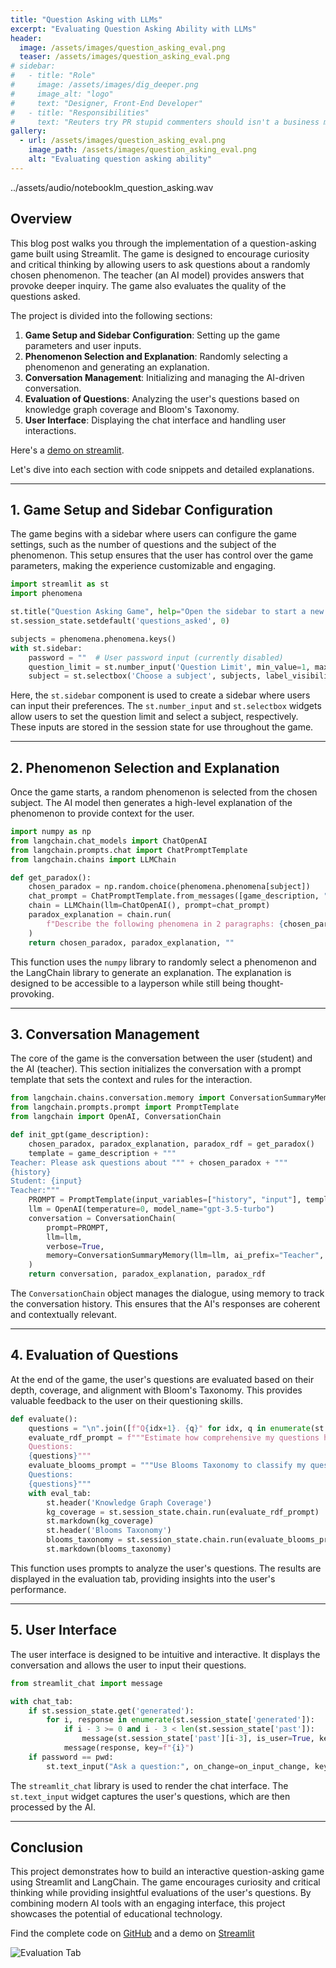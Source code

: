 ```yaml
---
title: "Question Asking with LLMs"
excerpt: "Evaluating Question Asking Ability with LLMs"
header:
  image: /assets/images/question_asking_eval.png
  teaser: /assets/images/question_asking_eval.png
# sidebar:
#   - title: "Role"
#     image: /assets/images/dig_deeper.png
#     image_alt: "logo"
#     text: "Designer, Front-End Developer"
#   - title: "Responsibilities"
#     text: "Reuters try PR stupid commenters should isn't a business model"
gallery:
  - url: /assets/images/question_asking_eval.png
    image_path: /assets/images/question_asking_eval.png
    alt: "Evaluating question asking ability"
---
```


../assets/audio/notebooklm_question_asking.wav

## Overview

This blog post walks you through the implementation of a question-asking game built using Streamlit. The game is designed to encourage curiosity and critical thinking by allowing users to ask questions about a randomly chosen phenomenon. The teacher (an AI model) provides answers that provoke deeper inquiry. The game also evaluates the quality of the questions asked.

The project is divided into the following sections:
1. **Game Setup and Sidebar Configuration**: Setting up the game parameters and user inputs.
2. **Phenomenon Selection and Explanation**: Randomly selecting a phenomenon and generating an explanation.
3. **Conversation Management**: Initializing and managing the AI-driven conversation.
4. **Evaluation of Questions**: Analyzing the user's questions based on knowledge graph coverage and Bloom's Taxonomy.
5. **User Interface**: Displaying the chat interface and handling user interactions.

Here's a [demo on streamlit](https://questionme.streamlit.app/).

Let's dive into each section with code snippets and detailed explanations.

---

## 1. Game Setup and Sidebar Configuration

The game begins with a sidebar where users can configure the game settings, such as the number of questions and the subject of the phenomenon. This setup ensures that the user has control over the game parameters, making the experience customizable and engaging.

```python
import streamlit as st
import phenomena

st.title("Question Asking Game", help="Open the sidebar to start a new game.")
st.session_state.setdefault('questions_asked', 0)

subjects = phenomena.phenomena.keys()
with st.sidebar:
    password = ""  # User password input (currently disabled)
    question_limit = st.number_input('Question Limit', min_value=1, max_value=10, value=2, step=1)
    subject = st.selectbox('Choose a subject', subjects, label_visibility='collapsed')
```

Here, the `st.sidebar` component is used to create a sidebar where users can input their preferences. The `st.number_input` and `st.selectbox` widgets allow users to set the question limit and select a subject, respectively. These inputs are stored in the session state for use throughout the game.

---

## 2. Phenomenon Selection and Explanation

Once the game starts, a random phenomenon is selected from the chosen subject. The AI model then generates a high-level explanation of the phenomenon to provide context for the user.

```python
import numpy as np
from langchain.chat_models import ChatOpenAI
from langchain.prompts.chat import ChatPromptTemplate
from langchain.chains import LLMChain

def get_paradox():
    chosen_paradox = np.random.choice(phenomena.phenomena[subject])
    chat_prompt = ChatPromptTemplate.from_messages([game_description, "{text}"])
    chain = LLMChain(llm=ChatOpenAI(), prompt=chat_prompt)
    paradox_explanation = chain.run(
        f"Describe the following phenomena in 2 paragraphs: {chosen_paradox}"
    )
    return chosen_paradox, paradox_explanation, ""
```

This function uses the `numpy` library to randomly select a phenomenon and the LangChain library to generate an explanation. The explanation is designed to be accessible to a layperson while still being thought-provoking.

---

## 3. Conversation Management

The core of the game is the conversation between the user (student) and the AI (teacher). This section initializes the conversation with a prompt template that sets the context and rules for the interaction.

```python
from langchain.chains.conversation.memory import ConversationSummaryMemory
from langchain.prompts.prompt import PromptTemplate
from langchain import OpenAI, ConversationChain

def init_gpt(game_description):
    chosen_paradox, paradox_explanation, paradox_rdf = get_paradox()
    template = game_description + """
Teacher: Please ask questions about """ + chosen_paradox + """
{history}
Student: {input}
Teacher:"""
    PROMPT = PromptTemplate(input_variables=["history", "input"], template=template)
    llm = OpenAI(temperature=0, model_name="gpt-3.5-turbo")
    conversation = ConversationChain(
        prompt=PROMPT,
        llm=llm,
        verbose=True,
        memory=ConversationSummaryMemory(llm=llm, ai_prefix="Teacher", human_prefix="Student"),
    )
    return conversation, paradox_explanation, paradox_rdf
```

The `ConversationChain` object manages the dialogue, using memory to track the conversation history. This ensures that the AI's responses are coherent and contextually relevant.

---

## 4. Evaluation of Questions

At the end of the game, the user's questions are evaluated based on their depth, coverage, and alignment with Bloom's Taxonomy. This provides valuable feedback to the user on their questioning skills.

```python
def evaluate():
    questions = "\n".join([f"Q{idx+1}. {q}" for idx, q in enumerate(st.session_state.past)])
    evaluate_rdf_prompt = f"""Estimate how comprehensive my questions have been...
    Questions:
    {questions}"""
    evaluate_blooms_prompt = """Use Blooms Taxonomy to classify my questions...
    Questions:
    {questions}"""
    with eval_tab:
        st.header('Knowledge Graph Coverage')
        kg_coverage = st.session_state.chain.run(evaluate_rdf_prompt)
        st.markdown(kg_coverage)
        st.header('Blooms Taxonomy')
        blooms_taxonomy = st.session_state.chain.run(evaluate_blooms_prompt)
        st.markdown(blooms_taxonomy)
```

This function uses prompts to analyze the user's questions. The results are displayed in the evaluation tab, providing insights into the user's performance.

---

## 5. User Interface

The user interface is designed to be intuitive and interactive. It displays the conversation and allows the user to input their questions.

```python
from streamlit_chat import message

with chat_tab:
    if st.session_state.get('generated'):
        for i, response in enumerate(st.session_state['generated']):
            if i - 3 >= 0 and i - 3 < len(st.session_state['past']):
                message(st.session_state['past'][i-3], is_user=True, key=f"{i-3}_user")
            message(response, key=f"{i}")
    if password == pwd:
        st.text_input("Ask a question:", on_change=on_input_change, key="user_input")
```

The `streamlit_chat` library is used to render the chat interface. The `st.text_input` widget captures the user's questions, which are then processed by the AI.

---

## Conclusion

This project demonstrates how to build an interactive question-asking game using Streamlit and LangChain. The game encourages curiosity and critical thinking while providing insightful evaluations of the user's questions. By combining modern AI tools with an engaging interface, this project showcases the potential of educational technology.

Find the complete code on [GitHub](https://github.com/PeterCarragher/question_asking) and a demo on [Streamlit](https://questionme.streamlit.app/)

![Evaluation Tab](/assets/images/question_asking_eval.png)
